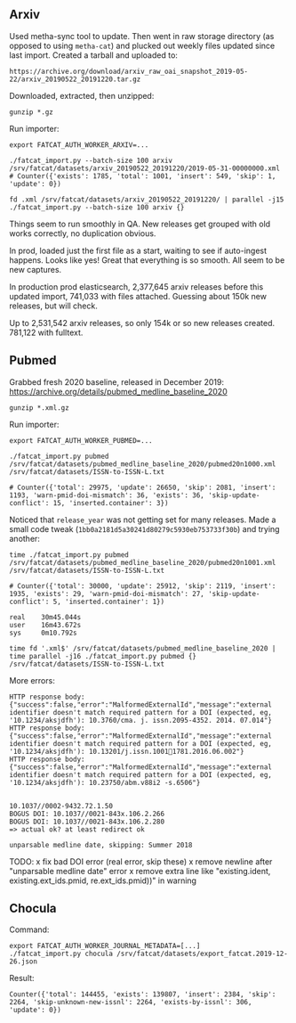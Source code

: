 
## Arxiv

Used metha-sync tool to update. Then went in raw storage directory (as opposed
to using `metha-cat`) and plucked out weekly files updated since last import.
Created a tarball and uploaded to:

    https://archive.org/download/arxiv_raw_oai_snapshot_2019-05-22/arxiv_20190522_20191220.tar.gz

Downloaded, extracted, then unzipped:

    gunzip *.gz

Run importer:

    export FATCAT_AUTH_WORKER_ARXIV=...

    ./fatcat_import.py --batch-size 100 arxiv /srv/fatcat/datasets/arxiv_20190522_20191220/2019-05-31-00000000.xml
    # Counter({'exists': 1785, 'total': 1001, 'insert': 549, 'skip': 1, 'update': 0})

    fd .xml /srv/fatcat/datasets/arxiv_20190522_20191220/ | parallel -j15 ./fatcat_import.py --batch-size 100 arxiv {}

Things seem to run smoothly in QA. New releases get grouped with old works
correctly, no duplication obvious.

In prod, loaded just the first file as a start, waiting to see if auto-ingest
happens. Looks like yes! Great that everything is so smooth. All seem to be new
captures.

In production prod elasticsearch, 2,377,645 arxiv releases before this
updated import, 741,033 with files attached. Guessing about 150k new releases,
but will check.

Up to 2,531,542 arxiv releases, so only 154k or so new releases created.
781,122 with fulltext.

## Pubmed

Grabbed fresh 2020 baseline, released in December 2019: <https://archive.org/details/pubmed_medline_baseline_2020>

    gunzip *.xml.gz

Run importer:

    export FATCAT_AUTH_WORKER_PUBMED=...

    ./fatcat_import.py pubmed /srv/fatcat/datasets/pubmed_medline_baseline_2020/pubmed20n1000.xml /srv/fatcat/datasets/ISSN-to-ISSN-L.txt

    # Counter({'total': 29975, 'update': 26650, 'skip': 2081, 'insert': 1193, 'warn-pmid-doi-mismatch': 36, 'exists': 36, 'skip-update-conflict': 15, 'inserted.container': 3})

Noticed that `release_year` was not getting set for many releases. Made a small
code tweak (`1bb0a2181d5a30241d80279c5930eb753733f30b`) and trying another:

    time ./fatcat_import.py pubmed /srv/fatcat/datasets/pubmed_medline_baseline_2020/pubmed20n1001.xml /srv/fatcat/datasets/ISSN-to-ISSN-L.txt

    # Counter({'total': 30000, 'update': 25912, 'skip': 2119, 'insert': 1935, 'exists': 29, 'warn-pmid-doi-mismatch': 27, 'skip-update-conflict': 5, 'inserted.container': 1})

    real    30m45.044s
    user    16m43.672s
    sys     0m10.792s

    time fd '.xml$' /srv/fatcat/datasets/pubmed_medline_baseline_2020 | time parallel -j16 ./fatcat_import.py pubmed {} /srv/fatcat/datasets/ISSN-to-ISSN-L.txt

More errors:

    HTTP response body: {"success":false,"error":"MalformedExternalId","message":"external identifier doesn't match required pattern for a DOI (expected, eg, '10.1234/aksjdfh'): 10.3760/cma. j. issn.2095-4352. 2014. 07.014"}
    HTTP response body: {"success":false,"error":"MalformedExternalId","message":"external identifier doesn't match required pattern for a DOI (expected, eg, '10.1234/aksjdfh'): 10.13201/j.issn.10011781.2016.06.002"}
    HTTP response body: {"success":false,"error":"MalformedExternalId","message":"external identifier doesn't match required pattern for a DOI (expected, eg, '10.1234/aksjdfh'): 10.23750/abm.v88i2 -s.6506"}


    10.1037//0002-9432.72.1.50
    BOGUS DOI: 10.1037//0021-843x.106.2.266
    BOGUS DOI: 10.1037//0021-843x.106.2.280
    => actual ok? at least redirect ok

    unparsable medline date, skipping: Summer 2018

TODO:
x fix bad DOI error (real error, skip these)
x remove newline after "unparsable medline date" error
x remove extra line like "existing.ident, existing.ext_ids.pmid, re.ext_ids.pmid))" in warning

## Chocula

Command:

    export FATCAT_AUTH_WORKER_JOURNAL_METADATA=[...]
    ./fatcat_import.py chocula /srv/fatcat/datasets/export_fatcat.2019-12-26.json

Result:

    Counter({'total': 144455, 'exists': 139807, 'insert': 2384, 'skip': 2264, 'skip-unknown-new-issnl': 2264, 'exists-by-issnl': 306, 'update': 0})
